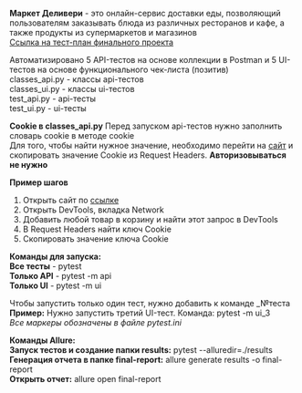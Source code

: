 **Маркет Деливери** - это онлайн-сервис доставки еды, позволяющий пользователям заказывать блюда из различных ресторанов и кафе, а также продукты из супермаркетов и магазинов  
[Ссылка на тест-план финального проекта](https://kskschi.yonote.ru/share/98a1217b-a69d-4d4a-b6df-b49cdaaf5947)  
  
Автоматизировано 5 API-тестов на основе коллекции в Postman и 5 UI-тестов на основе функционального чек-листа (позитив)  
classes_api.py - классы api-тестов  
classes_ui.py - классы ui-тестов  
test_api.py - api-тесты  
test_ui.py - ui-тесты  
  
**Cookie в classes_api.py** 
Перед запуском api-тестов нужно заполнить словарь cookie в методе cookie  
Для того, чтобы найти нужное значение, необходимо перейти на [сайт](https://market-delivery.yandex.ru/retail/paterocka/catalog/1033?placeSlug=pyatyorochka_pvtm6) и скопировать значение Cookie из Request Headers. **Авторизовываться не нужно**  
  
**Пример шагов**
1. Открыть сайт по [ссылке](https://market-delivery.yandex.ru/retail/paterocka/catalog/1033?placeSlug=pyatyorochka_pvtm6)
2. Открыть DevTools, вкладка Network
3. Добавить любой товар в корзину и найти этот запрос в DevTools
4. В Request Headers найти ключ Cookie
5. Скопировать значение ключа Cookie
  

**Команды для запуска:**  
**Все тесты** - pytest  
**Только API** - pytest -m api  
**Только UI** - pytest -m ui  
  
Чтобы запустить только один тест, нужно добавить к команде _№теста  
**Пример:** Нужно запустить третий UI-тест. Команда: pytest -m ui_3  
*Все маркеры обозначены в файле pytest.ini*
  
**Команды Allure:**  
**Запуск тестов и создание папки results:** pytest --alluredir=./results  
**Генерация отчета в папке final-report:** allure generate results -o final-report  
**Открыть отчет:** allure open final-report  
